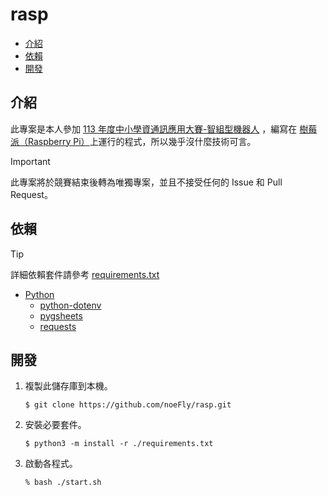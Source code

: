 # rasp

* [介紹](#介紹)
* [依賴](#依賴)
* [開發](#開發)

## 介紹

此專案是本人參加 [113 年度中小學資通訊應用大賽-智組型機器人](https://lurl.cc/hq2QXV)
，編寫在 [樹莓派（Raspberry Pi）](https://lurl.cc/Es4hit)上運行的程式，所以幾乎沒什麼技術可言。
> [!IMPORTANT]
> 此專案將於競賽結束後轉為唯獨專案，並且不接受任何的 Issue 和 Pull Request。

## 依賴

> [!TIP]
> 詳細依賴套件請參考 [requirements.txt](./requirements.txt)

* [Python](https://lurl.cc/holoIm)
    * [python-dotenv](https://lurl.cc/gRldhY)
    * [pygsheets](https://lurl.cc/UX1CKb)
    * [requests](https://lurl.cc/HkqzVE)

## 開發

1. 複製此儲存庫到本機。
    ```shell
    $ git clone https://github.com/noeFly/rasp.git
    ```
2. 安裝必要套件。
    ```shell
    $ python3 -m install -r ./requirements.txt
    ``` 
3. 啟動各程式。
    ```shell
    % bash ./start.sh
    ```